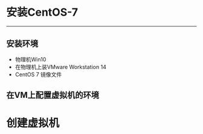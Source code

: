 # 安装CentOS-7

***
## 安装环境
* 物理机Win10
* 在物理机上装VMware Workstation 14
* CentOS 7 镜像文件

## 在VM上配置虚拟机的环境
# 创建虚拟机
